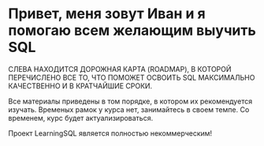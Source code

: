 

# Привет, меня зовут Иван и я помогаю всем желающим выучить SQL

СЛЕВА НАХОДИТСЯ ДОРОЖНАЯ КАРТА (ROADMAP), В КОТОРОЙ ПЕРЕЧИСЛЕНО ВСЕ ТО,
ЧТО ПОМОЖЕТ ОСВОИТЬ SQL 
МАКСИМАЛЬНО КАЧЕСТВЕННО И В КРАТЧАЙШИЕ СРОКИ.

Все материалы приведены в том порядке, в котором их рекомендуется изучать.
Временых рамок у курса нет, занимайтесь в своем темпе.
Со временем, курс будет актуализироваться.

Проект LearningSQL является полностью некоммерческим!


